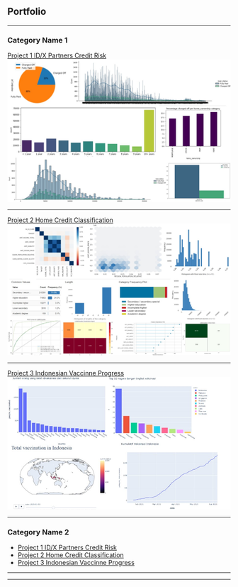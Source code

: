 ## Portfolio

---

### Category Name 1 

[Project 1 ID/X Partners Credit Risk](/pdf/INFOGRAFIS.pdf)
<img src="images/IDX_Partners.jpg?raw=true"/>

---
[Project 2 Home Credit Classification](/pdf/Home_Credit_Classification.pdf)
<img src="images/Home_Credit.jpg?raw=true"/>

---
[Project 3 Indonesian Vaccinne Progress](https://www.kaggle.com/code/frederictriyudha/vaksinasi-covid19-dunia-dan-asean-indonesia)
<img src="images/Indo_Vacc.jpg?raw=true"/>

---

### Category Name 2

- [Project 1 ID/X Partners Credit Risk](https://github.com/frtryu19/Credit-Risk-using-RF-ANN)
- [Project 2 Home Credit Classification](https://github.com/frtryu19/Home-Credit-Loan)
- [Project 3 Indonesian Vaccinne Progress](https://github.com/frtryu19/Indonesia_Vacc_Covid)


---




---

